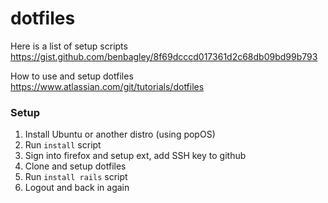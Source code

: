 # dotfiles
Here is a list of setup scripts https://gist.github.com/benbagley/8f69dcccd017361d2c68db09bd99b793

How to use and setup dotfiles
https://www.atlassian.com/git/tutorials/dotfiles

### Setup

1. Install Ubuntu or another distro (using popOS)
2. Run `install` script
3. Sign into firefox and setup ext, add SSH key to github
4. Clone and setup dotfiles
5. Run `install rails` script
6. Logout and back in again
